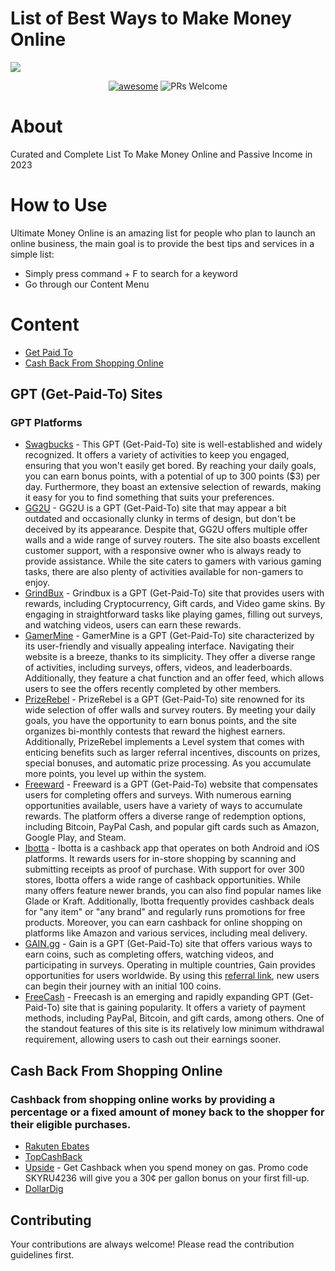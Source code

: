 # List of Best Ways to Make Money Online

[<img src="https://github.com/yourincomehome/awesome-passive-income/blob/init-project/your-income-at-home-logo.jpg?raw=true">](https://github.com/yourincomehome/awesome-passive-income)

<p align="center">
  <a href="https://github.com/sindresorhus/awesome"><img alt="awesome" src="https://cdn.rawgit.com/sindresorhus/awesome/d7305f38d29fed78fa85652e3a63e154dd8e8829/media/badge.svg" /></a>
  <img alt="PRs Welcome" src="https://img.shields.io/badge/PRs-welcome-brightgreen.svg" />
</p>

# About
Curated and Complete List To Make Money Online and Passive Income in 2023

# How to Use
Ultimate Money Online is an amazing list for people who plan to launch an online business, the main goal is to provide the best tips and services in a simple list:
- Simply press command + F to search for a keyword
- Go through our Content Menu

# Content
- [Get Paid To](#gpt-platforms)
- [Cash Back From Shopping Online](#cash-back-from-shopping-online)


## GPT (Get-Paid-To) Sites
### GPT Platforms
- [Swagbucks](https://www.swagbucks.com/p/register?rb=9535278) - This GPT (Get-Paid-To) site is well-established and widely recognized. It offers a variety of activities to keep you engaged, ensuring that you won't easily get bored. By reaching your daily goals, you can earn bonus points, with a potential of up to 300 points ($3) per day. Furthermore, they boast an extensive selection of rewards, making it easy for you to find something that suits your preferences.
- [GG2U](https://premium.gg2u.org?referrer=ultimateogmoney) - GG2U is a GPT (Get-Paid-To) site that may appear a bit outdated and occasionally clunky in terms of design, but don't be deceived by its appearance. Despite that, GG2U offers multiple offer walls and a wide range of survey routers. The site also boasts excellent customer support, with a responsive owner who is always ready to provide assistance. While the site caters to gamers with various gaming tasks, there are also plenty of activities available for non-gamers to enjoy.
- [GrindBux](https://grindbux.com/ref/3a61def9956a) - Grindbux is a GPT (Get-Paid-To) site that provides users with rewards, including Cryptocurrency, Gift cards, and Video game skins. By engaging in straightforward tasks like playing games, filling out surveys, and watching videos, users can earn these rewards.
- [GamerMine](https://gamermine.com/r/shadowlem) - GamerMine is a GPT (Get-Paid-To) site characterized by its user-friendly and visually appealing interface. Navigating their website is a breeze, thanks to its simplicity. They offer a diverse range of activities, including surveys, offers, videos, and leaderboards. Additionally, they feature a chat function and an offer feed, which allows users to see the offers recently completed by other members.
- [PrizeRebel](https://www.prizerebel.com/index.php?r=14246968) - PrizeRebel is a GPT (Get-Paid-To) site renowned for its wide selection of offer walls and survey routers. By meeting your daily goals, you have the opportunity to earn bonus points, and the site organizes bi-monthly contests that reward the highest earners. Additionally, PrizeRebel implements a Level system that comes with enticing benefits such as larger referral incentives, discounts on prizes, special bonuses, and automatic prize processing. As you accumulate more points, you level up within the system.
- [Freeward](https://freeward.net?ref=llyi5) - Freeward is a GPT (Get-Paid-To) website that compensates users for completing offers and surveys. With numerous earning opportunities available, users have a variety of ways to accumulate rewards. The platform offers a diverse range of redemption options, including Bitcoin, PayPal Cash, and popular gift cards such as Amazon, Google Play, and Steam.
- [Ibotta](https://ibotta.onelink.me/iUfE/8cc13c64?friend_code=yjybcam) - Ibotta is a cashback app that operates on both Android and iOS platforms. It rewards users for in-store shopping by scanning and submitting receipts as proof of purchase. With support for over 300 stores, Ibotta offers a wide range of cashback opportunities. While many offers feature newer brands, you can also find popular names like Glade or Kraft. Additionally, Ibotta frequently provides cashback deals for "any item" or "any brand" and regularly runs promotions for free products. Moreover, you can earn cashback for online shopping on platforms like Amazon and various services, including meal delivery.
- [GAIN.gg](https://gain.gg/r/112146337475499812352) - Gain is a GPT (Get-Paid-To) site that offers various ways to earn coins, such as completing offers, watching videos, and participating in surveys. Operating in multiple countries, Gain provides opportunities for users worldwide. By using this [referral link](https://gain.gg/r/112146337475499812352), new users can begin their journey with an initial 100 coins.
- [FreeCash](https://freecash.com/r/f970325997) - Freecash is an emerging and rapidly expanding GPT (Get-Paid-To) site that is gaining popularity. It offers a variety of payment methods, including PayPal, Bitcoin, and gift cards, among others. One of the standout features of this site is its relatively low minimum withdrawal requirement, allowing users to cash out their earnings sooner.

## Cash Back From Shopping Online
### Cashback from shopping online works by providing a percentage or a fixed amount of money back to the shopper for their eligible purchases. 
- [Rakuten Ebates](https://www.rakuten.com/r/SHADOW10428)
- [TopCashBack](https://www.topcashback.com/ref/member537224129052)
- [Upside](https://www.upside.com/) - Get Cashback when you spend money on gas. Promo code SKYRU4236 will give you a 30¢ per gallon bonus on your first fill-up.
- [DollarDig](https://www.dollardig.com/?ref=1000031473)

## Contributing

Your contributions are always welcome! Please read the contribution guidelines first.
